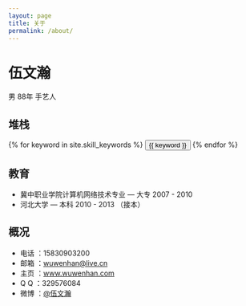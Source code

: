 ```yaml
---
layout: page
title: 关于
permalink: /about/
---
```


伍文瀚
===
男 88年 手艺人

## 堆栈
<div class="btn-inline">
{% for keyword in site.skill_keywords %} <button class="btn btn-outline" type="button">{{ keyword }}</button> {% endfor %}
</div>

## 教育
- 冀中职业学院计算机网络技术专业 — 大专 2007 - 2010
- 河北大学 — 本科 2010 - 2013 （接本）

## 概况

- 电话 ：15830903200
- 邮箱 ：wuwenhan@live.cn
- 主页 ：www.wuwenhan.com
- Q Q ：329576084
- 微博 ：[@伍文瀚](http://weibo.com/wenhando)
